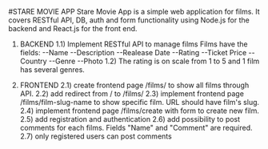 #STARE MOVIE APP
Stare Movie App is a simple web application for films. It covers RESTful API, DB, auth and form functionality using Node.js for the backend
and React.js for the front end.

1. BACKEND
   1.1) Implement RESTful API to manage films
   Films have the fields:
   --Name
   --Description
   --Realease Date
   --Rating
   --Ticket Price
   --Country
   --Genre
   --Photo
   1.2) The rating is on scale from 1 to 5 and 1 film has several genres.

2. FRONTEND
   2.1) create frontend page /films/ to show all films through API.
   2.2) add redirect from / to /films/
   2.3) implement frontend page /films/film-slug-name to show specific film. URL should have film's slug.
   2.4) implement frontend page /films/create with form to create new film.
   2.5) add registration and authentication
   2.6) add possibility to post comments for each films. Fields "Name" and "Comment" are required.
   2.7) only registered users can post comments
